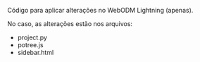 Código para aplicar alterações no WebODM Lightning (apenas).

No caso, as alterações estão nos arquivos:

- project.py
- potree.js
- sidebar.html